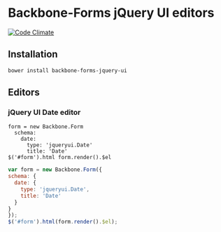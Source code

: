 # Backbone-Forms jQuery UI editors

[![Code Climate](https://codeclimate.com/github/tomi77/backbone-forms-jquery-ui/badges/gpa.svg)](https://codeclimate.com/github/tomi77/backbone-forms-jquery-ui)

## Installation

~~~bash
bower install backbone-forms-jquery-ui
~~~

## Editors

### jQuery UI Date editor

~~~coffee-script
form = new Backbone.Form
  schema:
    date:
      type: 'jqueryui.Date'
      title: 'Date'
$('#form').html form.render().$el
~~~

~~~js
var form = new Backbone.Form({
schema: {
  date: {
    type: 'jqueryui.Date',
    title: 'Date'
  }
}
});
$('#form').html(form.render().$el);
~~~